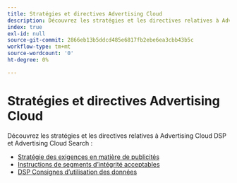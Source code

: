 ```yaml
---
title: Stratégies et directives Advertising Cloud
description: Découvrez les stratégies et les directives relatives à Advertising Cloud DSP et Advertising Cloud Search.
index: true
exl-id: null
source-git-commit: 2866eb13b5ddcd485e6817fb2ebe6ea3cbb43b5c
workflow-type: tm+mt
source-wordcount: '0'
ht-degree: 0%

---
```


# Stratégies et directives Advertising Cloud

Découvrez les stratégies et les directives relatives à Advertising Cloud DSP et Advertising Cloud Search :

* [Stratégie des exigences en matière de publicités](/help/policies/ad-requirements-policy.md)
* [Instructions de segments d’intégrité acceptables](/help/policies/health-segment-guidelines.md)
* [DSP Consignes d’utilisation des données](/help/policies/data-usage-guidelines.md)
